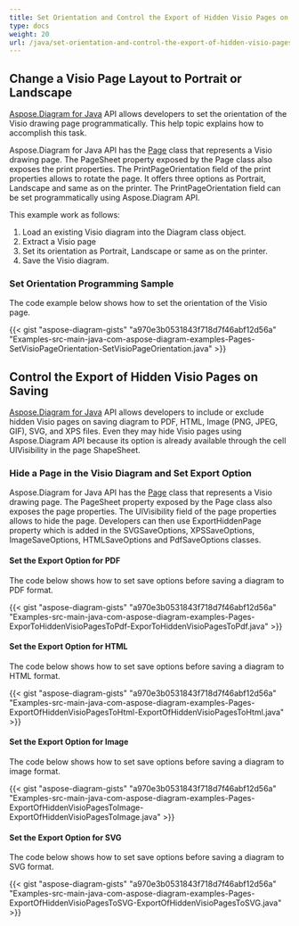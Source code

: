 ```yaml
---
title: Set Orientation and Control the Export of Hidden Visio Pages on Saving
type: docs
weight: 20
url: /java/set-orientation-and-control-the-export-of-hidden-visio-pages-on-saving/
---
```


## **Change a Visio Page Layout to Portrait or Landscape**
[Aspose.Diagram for Java](https://products.aspose.com/diagram/java/) API allows developers to set the orientation of the Visio drawing page programmatically. This help topic explains how to accomplish this task.

Aspose.Diagram for Java API has the [Page](https://reference.aspose.com/diagram/java/com.aspose.diagram/Page) class that represents a Visio drawing page. The PageSheet property exposed by the Page class also exposes the print properties. The PrintPageOrientation field of the print properties allows to rotate the page. It offers three options as Portrait, Landscape and same as on the printer. The PrintPageOrientation field can be set programmatically using Aspose.Diagram API.

This example work as follows:

1. Load an existing Visio diagram into the Diagram class object.
1. Extract a Visio page
1. Set its orientation as Portrait, Landscape or same as on the printer.
1. Save the Visio diagram.
### **Set Orientation Programming Sample**
The code example below shows how to set the orientation of the Visio page.

{{< gist "aspose-diagram-gists" "a970e3b0531843f718d7f46abf12d56a" "Examples-src-main-java-com-aspose-diagram-examples-Pages-SetVisioPageOrientation-SetVisioPageOrientation.java" >}}
## **Control the Export of Hidden Visio Pages on Saving**
[Aspose.Diagram for Java](https://products.aspose.com/diagram/java/) API allows developers to include or exclude hidden Visio pages on saving diagram to PDF, HTML, Image (PNG, JPEG, GIF), SVG, and XPS files. Even they may hide Visio pages using Aspose.Diagram API because its option is already available through the cell UIVisibility in the page ShapeSheet.
### **Hide a Page in the Visio Diagram and Set Export Option**
Aspose.Diagram for Java API has the [Page](https://reference.aspose.com/diagram/java/com.aspose.diagram/Page) class that represents a Visio drawing page. The PageSheet property exposed by the Page class also exposes the page properties. The UIVisibility field of the page properties allows to hide the page. Developers can then use ExportHiddenPage property which is added in the SVGSaveOptions, XPSSaveOptions, ImageSaveOptions, HTMLSaveOptions and PdfSaveOptions classes.
#### **Set the Export Option for PDF**
The code below shows how to set save options before saving a diagram to PDF format.

{{< gist "aspose-diagram-gists" "a970e3b0531843f718d7f46abf12d56a" "Examples-src-main-java-com-aspose-diagram-examples-Pages-ExporToHiddenVisioPagesToPdf-ExporToHiddenVisioPagesToPdf.java" >}}
#### **Set the Export Option for HTML**
The code below shows how to set save options before saving a diagram to HTML format.

{{< gist "aspose-diagram-gists" "a970e3b0531843f718d7f46abf12d56a" "Examples-src-main-java-com-aspose-diagram-examples-Pages-ExportOfHiddenVisioPagesToHtml-ExportOfHiddenVisioPagesToHtml.java" >}}
#### **Set the Export Option for Image**
The code below shows how to set save options before saving a diagram to image format.

{{< gist "aspose-diagram-gists" "a970e3b0531843f718d7f46abf12d56a" "Examples-src-main-java-com-aspose-diagram-examples-Pages-ExportOfHiddenVisioPagesToImage-ExportOfHiddenVisioPagesToImage.java" >}}
#### **Set the Export Option for SVG**
The code below shows how to set save options before saving a diagram to SVG format.

{{< gist "aspose-diagram-gists" "a970e3b0531843f718d7f46abf12d56a" "Examples-src-main-java-com-aspose-diagram-examples-Pages-ExportOfHiddenVisioPagesToSVG-ExportOfHiddenVisioPagesToSVG.java" >}}
